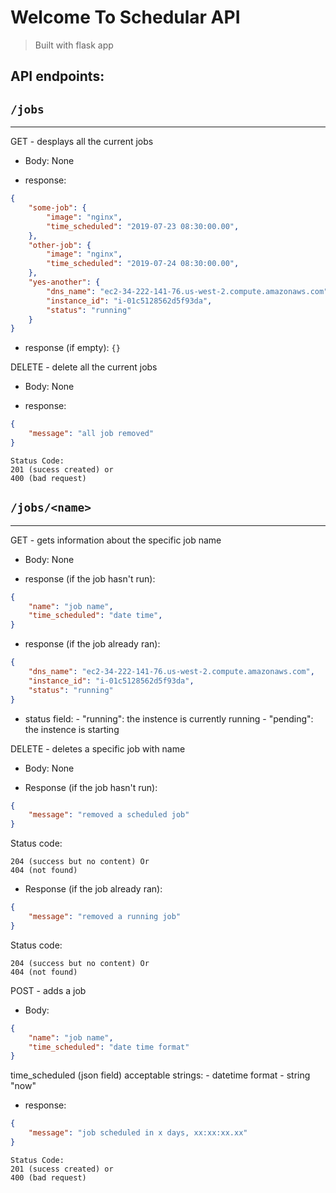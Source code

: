 # Welcome To Schedular API 
> Built with flask app 

## API endpoints: 

## `/jobs` 
***
GET - desplays all the current jobs 

* Body: None

* response: 
```json 
{
    "some-job": {
        "image": "nginx",
        "time_scheduled": "2019-07-23 08:30:00.00",
    },
    "other-job": {
        "image": "nginx",
        "time_scheduled": "2019-07-24 08:30:00.00",
    },
    "yes-another": {
        "dns_name": "ec2-34-222-141-76.us-west-2.compute.amazonaws.com",
        "instance_id": "i-01c5128562d5f93da",
        "status": "running"
    }
}
```

* response (if empty): ```{}```

DELETE - delete all the current jobs 

* Body: None

* response: 
```json
{
    "message": "all job removed"
}
```
```
Status Code:
201 (sucess created) or
400 (bad request)
```

## `/jobs/<name>`
***
GET - gets information about the specific job name

* Body: None

* response (if the job hasn't run): 
```json
{
    "name": "job name",
    "time_scheduled": "date time",
}
```
* response (if the job already ran): 
```json
{
    "dns_name": "ec2-34-222-141-76.us-west-2.compute.amazonaws.com",
    "instance_id": "i-01c5128562d5f93da",
    "status": "running"
}
```
- status field:
        - "running": the instence is currently running
        - "pending": the instence is starting

DELETE - deletes a specific job with name 

* Body: None

* Response (if the job hasn't run): 
```json
{
    "message": "removed a scheduled job"
}
```
Status code:
```
204 (success but no content) Or
404 (not found)
```
* Response (if the job already ran): 
```json
{
    "message": "removed a running job"
}
```
Status code:
```
204 (success but no content) Or
404 (not found)
```

POST - adds a job 

* Body: 
```json
{
    "name": "job name",
    "time_scheduled": "date time format"
}
```
time_scheduled (json field) acceptable strings: 
        - datetime format
        - string "now"
* response:
```json
{
    "message": "job scheduled in x days, xx:xx:xx.xx"
}
```
```
Status Code:
201 (sucess created) or
400 (bad request)
```
